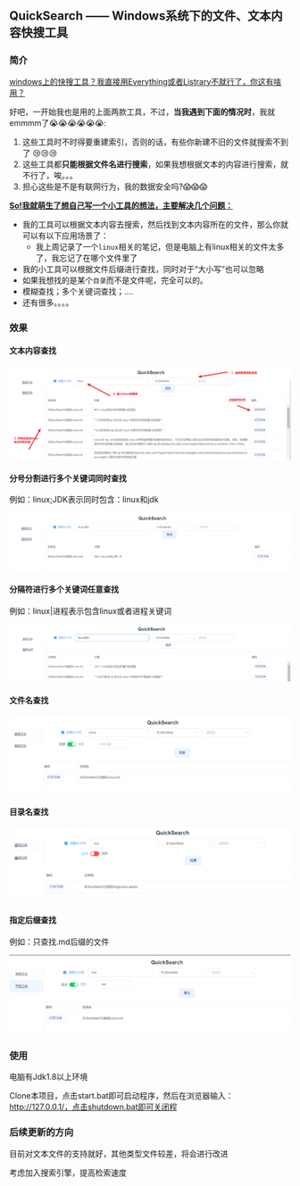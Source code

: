 ## QuickSearch —— Windows系统下的文件、文本内容快搜工具

### 简介

<u>windows上的快搜工具？我直接用Everything或者Listrary不就行了，你这有啥用？</u>

好吧，一开始我也是用的上面两款工具，不过，**当我遇到下面的情况时**，我就emmmm了:sob::sob::sob::sob::sob::sob::

1. 这些工具时不时得要重建索引，否则的话，有些你新建不旧的文件就搜索不到了 :cry::cry::cry:
2. 这些工具都**只能根据文件名进行搜索**，如果我想根据文本的内容进行搜索，就不行了，唉。。。
3. 担心这些是不是有联网行为，我的数据安全吗?:scream::scream::scream:

<u>**So!我就萌生了想自己写一个小工具的想法，主要解决几个问题：**</u>

- 我的工具可以根据文本内容去搜索，然后找到文本内容所在的文件，那么你就可以有以下应用场景了：
  - 我上周记录了一个`linux`相关的笔记，但是电脑上有linux相关的文件太多了，我忘记了在哪个文件里了
- 我的小工具可以根据文件后缀进行查找，同时对于“大小写”也可以忽略
- 如果我想找的是某个`目录`而不是文件呢，完全可以的。
- 模糊查找；多个关键词查找；....
- 还有很多。。。。

### 效果

#### 文本内容查找

![image-20230408114440170](img/Readme.assets/image-20230408114440170.png)

#### 分号分割进行多个关键词同时查找

例如：linux;JDK表示同时包含：linux和jdk

![image-20230408114604631](img/Readme.assets/image-20230408114604631.png)

#### 分隔符进行多个关键词任意查找

例如：linux|进程表示包含linux或者进程关键词

![image-20230408114749527](img/Readme.assets/image-20230408114749527.png)

#### 文件名查找

![image-20230408114836246](img/Readme.assets/image-20230408114836246.png)

#### 目录名查找

![image-20230408114906492](img/Readme.assets/image-20230408114906492.png)

#### 指定后缀查找

例如：只查找.md后缀的文件

![image-20230408114930048](img/Readme.assets/image-20230408114930048.png)

### 使用

电脑有Jdk1.8以上环境

Clone本项目，点击start.bat即可启动程序，然后在浏览器输入：http://127.0.0.1/，点击shutdown.bat即可关闭程

### 后续更新的方向

目前对文本文件的支持就好，其他类型文件较差，将会进行改进

考虑加入搜索引擎，提高检索速度